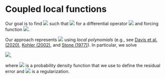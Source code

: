 # Coupled local functions

Our goal is to find <img src="https://render.githubusercontent.com/render/math?math=u"> such that <img src="https://render.githubusercontent.com/render/math?math=\mathcal{L}(u)=f"> for a differential operator <img src="https://render.githubusercontent.com/render/math?math=\mathcal{L}"> and forcing function <img src="https://render.githubusercontent.com/render/math?math=f">. 

Our approach represents <img src="https://render.githubusercontent.com/render/math?math=\hat{u} \approx u"> using <em>local polynomials</em> (e.g., see [Davis et al. (2020)](https://arxiv.org/abs/2006.00032), [Kohler (2002)](https://link.springer.com/article/10.1023/A:1022427805425), and [Stone (1977)](https://www.jstor.org/stable/2958783?casa_token=HSIT0xXYt_4AAAAA%3AlVXC5N7urbFzbX3rVp5gtcXLUH8sLGU3s8vxGa0rO7I1VCVnQDOaOnHAW8XshlOn_aeQk0Ai8XOq7GXz5Nc1Br2Ll6Og8PFgLnx-Kk1vUUMyXn9g0Z9P&seq=1#metadata_info_tab_contents)). In particular, we solve 

<img src="https://render.githubusercontent.com/render/math?math=\argmin_{\hat{u} \in \mathcal{P}} \int_{\Omega} \frac{1}{2} \| \mathcal{L}(\hat{u}) - f \| \, d \pi(x) + \mathcal{R}(\hat{u})">, 

where 
<img src="https://render.githubusercontent.com/render/math?math=\pi"> is a probability density function that we use to define the residual error and <img src="https://render.githubusercontent.com/render/math?math=\mathcal{R}"> is a regularization.

[//]: # (This may not currently be functional, but to install using <tt>pip3</tt> run the command <tt>./install.sh --tpl_dir ~/Software/install/clf-pip/clf_external</tt>.)
[//]: # (cmake .. -DCLF_BOOST_DIR= -DCLF_EIGEN3_DIR= -DCLF_GTEST_DIR= -DCLF_MUQ_DIR= -DCLF_NLOPT_DIR=)
